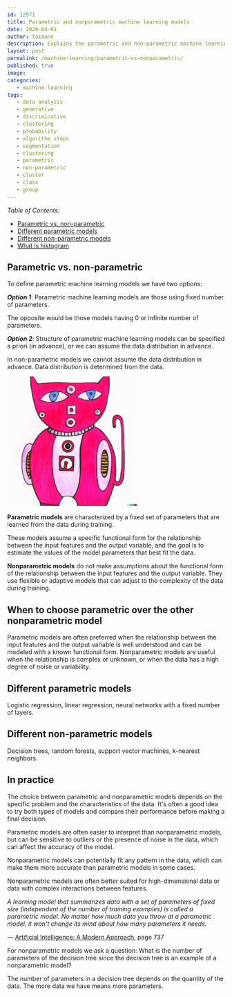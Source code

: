 ```yaml
---
id: 12971
title: Parametric and nonparametric machine learning models
date: 2020-04-01
author: taimane
description: Explains the parametric and non-parametric machine learning models.
layout: post
permalink: /machine-learning/parametric-vs-nonparametric/
published: true
image: 
categories: 
   - machine-learning
tags:
   - data analysis
   - generative
   - discriminative
   - clustering
   - probability
   - algorithm steps   
   - segmentation 
   - clustering
   - parametric
   - non-parametric
   - cluster
   - class
   - group
---
```

<script type="text/x-mathjax-config">
    MathJax.Hub.Config({
      tex2jax: {
        skipTags: ['script', 'noscript', 'style', 'textarea', 'pre'],
        inlineMath: [['$','$']]
      }
    });
</script>
<script src="https://cdn.mathjax.org/mathjax/latest/MathJax.js?config=TeX-AMS-MML_HTMLorMML" type="text/javascript"></script>
<style> p > img { width: 300px !important;}</style>


_Table of Contents:_

- [Parametric vs. non-parametric](#parametric-vs-non-parametric)
- [Different parametric models](#different-parametric-models)
- [Different non-parametric models](#different-non-parametric-models)
- [What is histogram](#what-is-histogram)
 

## Parametric vs. non-parametric

To define parametric machine learning models we have two options:

**_Option 1_**: Parametric machine learning models are those using fixed number of parameters.

The opposite would be those models having 0 or infinite number of parameters.

**_Option 2_**: Structure of parametric machine learning models can be specified a priori (in advance), or we can assume the data distribution in advance.

In non-parametric models we cannot assume the data distribution in advance. Data distribution is determined from the data.

![parametric](/wp-content/uploads/2023/parametric.nonparametric.jpg)

**Parametric models** are characterized by a fixed set of parameters that are learned from the data during training.

These models assume a specific functional form for the relationship between the input features and the output variable, and the goal is to estimate the values of the model parameters that best fit the data. 


**Nonparametric models** do not make assumptions about the functional form of the relationship between the input features and the output variable. They use flexible or adaptive models that can adjust to the complexity of the data during training. 

## When to choose parametric over the other nonparametric model

Parametric models are often preferred when the relationship between the input features and the output variable is well understood and can be modeled with a known functional form. Nonparametric models are useful when the relationship is complex or unknown, or when the data has a high degree of noise or variability.

## Different parametric models

Logistic regression, linear regression, neural networks with a fixed number of layers.


## Different non-parametric models

Decision trees, random forests, support vector machines, k-nearest neighbors.

## In practice 

The choice between parametric and nonparametric models depends on the specific problem and the characteristics of the data. It's often a good idea to try both types of models and compare their performance before making a final decision.


Parametric models are often easier to interpret than nonparametric models, but can be sensitive to outliers or the presence of noise in the data, which can affect the accuracy of the model.

Nonparametric models can potentially fit any pattern in the data, which can make them more accurate than parametric models in some cases.

Nonparametric models are often better suited for high-dimensional data or data with complex interactions between features.

*A learning model that summarizes data with a set of parameters of fixed size (independent of the number of training examples) is called a parametric model. No matter how much data you throw at a parametric model, it won't change its mind about how many parameters it needs.*

— [Artificial Intelligence: A Modern Approach](https://www.amazon.com/Artificial-Intelligence-Approach-Stuart-Russell/dp/9332543518/ref=sr_1_6?crid=1L1TPYVZOB9B0&keywords=Artificial+Intelligence%3A+A+Modern+Approach&qid=1679935585&sprefix=artificial+intelligence+a+modern+approach%2Caps%2C187&sr=8-6), page 737

For nonparametric models we ask a question: What is the number of parameters of the decision tree since the decision tree is an example of a nonparametric model? 

The number of parameters in a decision tree depends on the quantity of the data. The more data we have means more parameters.

